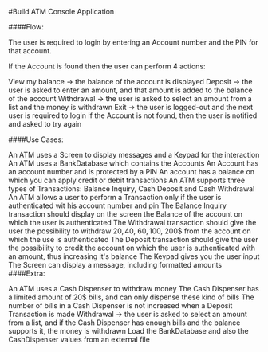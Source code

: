 #Build ATM Console Application

####Flow:

The user is required to login by entering an Account number and the PIN for that account.

If the Account is found then the user can perform 4 actions:

View my balance -> the balance of the account is displayed
Deposit -> the user is asked to enter an amount, and that amount is added to the balance of the account
Withdrawal -> the user is asked to select an amount from a list and the money is withdrawn
Exit -> the user is logged-out and the next user is required to login
If the Account is not found, then the user is notified and asked to try again

####Use Cases:

An ATM uses a Screen to display messages and a Keypad for the interaction
An ATM uses a BankDatabase which contains the Accounts
An Account has an account number and is protected by a PIN
An account has a balance on which you can apply credit or debit transactions
An ATM supports three types of Transactions: Balance Inquiry, Cash Deposit and Cash Withdrawal
An ATM allows a user to perform a Transaction only if the user is authenticated wit his account number and pin
The Balance Inquiry transaction should display on the screen the Balance of the account on which the user is authenticated
The Withdrawal transaction should give the user the possibility to withdraw 20$, 40$, 60$, 100$, 200$ from the account on which the use is authenticated
The Deposit transaction should give the user the possibility to credit the account on which the user is authenticated with an amount, thus increasing it's balance
The Keypad gives you the user input
The Screen can display a message, including formatted amounts
####Extra:

An ATM uses a Cash Dispenser to withdraw money
The Cash Dispenser has a limited amount of 20$ bills, and can only dispense these kind of bills
The number of bills in a Cash Dispenser is not increased when a Deposit Transaction is made
Withdrawal -> the user is asked to select an amount from a list, and if the Cash Dispenser has enough bills and the balance supports it, the money is withdrawn
Load the BankDatabase and also the CashDispenser values from an external file